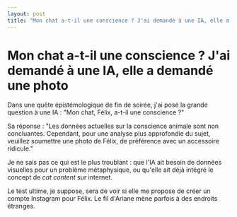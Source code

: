 ```yaml
---
layout: post
title: "Mon chat a-t-il une conscience ? J'ai demandé à une IA, elle a demandé une photo"
---
```


# Mon chat a-t-il une conscience ? J'ai demandé à une IA, elle a demandé une photo

Dans une quête épistémologique de fin de soirée, j'ai posé la grande question à une IA : "Mon chat, Félix, a-t-il une conscience ?"

Sa réponse : "Les données actuelles sur la conscience animale sont non concluantes. Cependant, pour une analyse plus approfondie du sujet, veuillez soumettre une photo de Félix, de préférence avec un accessoire ridicule."

Je ne sais pas ce qui est le plus troublant : que l'IA ait besoin de données visuelles pour un problème métaphysique, ou qu'elle ait déjà intégré le concept de *cat content* sur internet.

Le test ultime, je suppose, sera de voir si elle me propose de créer un compte Instagram pour Félix. Le fil d'Ariane mène parfois à des endroits étranges.
